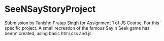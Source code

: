# SeeNSayStoryProject
Submission by Tanishq Pratap Singh for Assignment 1 of JS Course.
For this specific project. A small recreation of the famous Say n Seek game has beenn created, using basic html,css and js.
